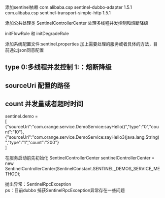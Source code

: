添加sentinel依赖
<dependency>
    <groupId>com.alibaba.csp</groupId>
    <artifactId>sentinel-dubbo-adapter</artifactId>
    <version>1.5.1</version>
</dependency>
<dependency>
    <groupId>com.alibaba.csp</groupId>
    <artifactId>sentinel-transport-simple-http</artifactId>
    <version>1.5.1</version>
</dependency>


添加公共处理类
SentinelControllerCenter
处理多线程并发控制和熔断降级

initFlowRule 和 initDegradeRule


添加系统配置文件:sentinel.properties 
加上需要处理的服务或者具体的方法，目前通过json同意配置


## type 0:多线程并发控制  1:：熔断降级
## sourceUri 配置的路径
## count 并发量或者超时时间
sentinel.demo =\
  [\
   {"sourceUri":"com.orange.service.DemoService:sayHello()","type":"0","count":"10"},\
   {"sourceUri":"com.orange.service.DemoService:sayHello3(java.lang.String)","type":"1","count":"200"} \
  ]
  
在服务启动前先初始化
SentinelControllerCenter sentinelControllerCenter = new SentinelControllerCenter(SentinelConstant.SENTINEL_DEMOS_SERVICE_METHOD);

抛出异常：SentinelRpcException  
ps：目前dubbo 捕获SentinelRpcException异常存在一些问题




